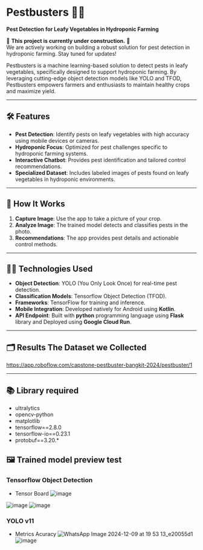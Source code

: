 # Pestbusters 🌱🐛

**Pest Detection for Leafy Vegetables in Hydroponic Farming**

🚧 **This project is currently under construction.** 🚧  
We are actively working on building a robust solution for pest detection in hydroponic farming. Stay tuned for updates!

Pestbusters is a machine learning-based solution to detect pests in leafy vegetables, specifically designed to support hydroponic farming. By leveraging cutting-edge object detection models like YOLO and TFOD, Pestbusters empowers farmers and enthusiasts to maintain healthy crops and maximize yield.

---

## 🛠️ Features

- **Pest Detection**: Identify pests on leafy vegetables with high accuracy using mobile devices or cameras.
- **Hydroponic Focus**: Optimized for pest challenges specific to hydroponic farming systems.
- **Interactive Chatbot**: Provides pest identification and tailored control recommendations.
- **Specialized Dataset**: Includes labeled images of pests found on leafy vegetables in hydroponic environments.

---

## 🚀 How It Works

1. **Capture Image**: Use the app to take a picture of your crop.
2. **Analyze Image**: The trained model detects and classifies pests in the photo.
3. **Recommendations**: The app provides pest details and actionable control methods.

---

## 🧑‍💻 Technologies Used

- **Object Detection**: YOLO (You Only Look Once) for real-time pest detection.
- **Classification Models**: Tensorflow Object Detection (TFOD).
- **Frameworks**: TensorFlow for training and inference.
- **Mobile Integration**: Developed natively for Android using **Kotlin**.
- **API Endpoint**: Built with **python** programming language using **Flask** library and Deployed using **Google Cloud Run**.

---

## 🗂️ Results The Dataset we Collected
https://app.roboflow.com/capstone-pestbuster-bangkit-2024/pestbuster/1

---

## 📚 Library required
- ultralytics
- opencv-python
- matplotlib
- tensorflow==2.8.0
- tensorflow-io==0.23.1
- protobuf==3.20.*

## 🖼️ Trained model preview test
### Tensorflow Object Detection
- Tensor Board
![image](https://github.com/user-attachments/assets/18d1091d-d4da-48ea-9f18-25909de86cfe)

![image](https://github.com/user-attachments/assets/96741f89-c7b1-4259-9aba-6415de4545aa)
![image](https://github.com/user-attachments/assets/1fac546f-c9d5-4071-b8cc-b94a99a04614)


### YOLO v11
- Metrics Acuracy
![WhatsApp Image 2024-12-09 at 19 53 13_e20055d1](https://github.com/user-attachments/assets/008f7770-9a8a-4438-b55a-0fea5357c1bd)
![image](https://github.com/user-attachments/assets/f4fe7a65-dc5a-4239-93af-6ba5c3929e9b)
